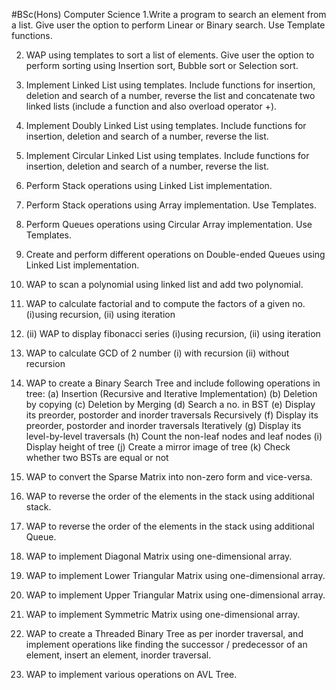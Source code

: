 #BSc(Hons) Computer Science
1.Write a program to search an element from a list. Give user the option to perform Linear or
Binary search. Use Template functions.

2. WAP using templates to sort a list of elements. Give user the option to perform sorting using
Insertion sort, Bubble sort or Selection sort.

3. Implement Linked List using templates. Include functions for insertion, deletion and search of
a number, reverse the list and concatenate two linked lists (include a function and also overload
operator +).

4. Implement Doubly Linked List using templates. Include functions for insertion, deletion and
search of a number, reverse the list.

5. Implement Circular Linked List using templates. Include functions for insertion, deletion and
search of a number, reverse the list.

6. Perform Stack operations using Linked List implementation.

7. Perform Stack operations using Array implementation. Use Templates.

8. Perform Queues operations using Circular Array implementation. Use Templates.

9. Create and perform different operations on Double-ended Queues using Linked List
implementation.

10. WAP to scan a polynomial using linked list and add two polynomial.

11. WAP to calculate factorial and to compute the factors of a given no. (i)using recursion, (ii)
using iteration

12. (ii) WAP to display fibonacci series (i)using recursion, (ii) using iteration

13. WAP to calculate GCD of 2 number (i) with recursion (ii) without recursion

14. WAP to create a Binary Search Tree and include following operations in tree:
(a) Insertion (Recursive and Iterative Implementation)
(b) Deletion by copying
(c) Deletion by Merging
(d) Search a no. in BST
(e) Display its preorder, postorder and inorder traversals Recursively
(f) Display its preorder, postorder and inorder traversals Iteratively
(g) Display its level-by-level traversals
(h) Count the non-leaf nodes and leaf nodes
(i) Display height of tree
(j) Create a mirror image of tree
(k) Check whether two BSTs are equal or not

15. WAP to convert the Sparse Matrix into non-zero form and vice-versa.

16. WAP to reverse the order of the elements in the stack using additional stack.

17. WAP to reverse the order of the elements in the stack using additional Queue.

18. WAP to implement Diagonal Matrix using one-dimensional array.

19. WAP to implement Lower Triangular Matrix using one-dimensional array.

20. WAP to implement Upper Triangular Matrix using one-dimensional array.

21. WAP to implement Symmetric Matrix using one-dimensional array.

22. WAP to create a Threaded Binary Tree as per inorder traversal, and implement operations like
finding the successor / predecessor of an element, insert an element, inorder traversal.

23. WAP to implement various operations on AVL Tree.

